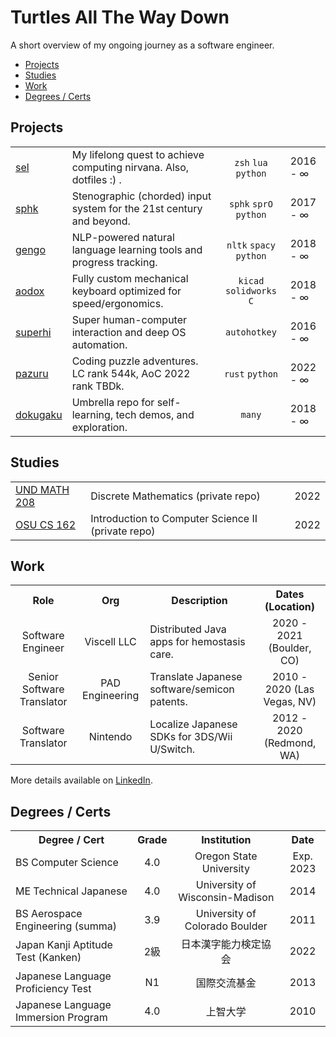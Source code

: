 # Turtles All The Way Down
A short overview of my ongoing journey as a software engineer.

<!-- When I decided to transition into tech in 2021, I had a few years of patchwork SWE experience but wanted to get more serious. My goals were to:

1. Officially reboot as a software engineer.
2. Eliminate skill gaps to maximize potential.
3. Document/version control **_everything_**.

So far it's going great - I've never been more excited to wake up every day :) . -->

- [Projects](#projects)
- [Studies](#studies)
- [Work](#work)
- [Degrees / Certs](#degrees--certs)

<!-- ───────────────────────────────────────────────────────────────────────────── -->

## Projects
<table>
    <tr>
        <td><a href="https://github.com/jxcrw/sel">sel</a></td>
        <td>My lifelong quest to achieve computing nirvana. Also, dotfiles :) .</td>
        <td align="center"><code>zsh</code> <code>lua</code> <code>python</code></td>
        <td>2016 - ∞</td>
    </tr>
    <tr>
        <td><a href="https://github.com/jxcrw/sphk">sphk</a></td>
        <td>Stenographic (chorded) input system for the 21st century and beyond.</td>
        <td align="center"><code>sphk</code> <code>sprO</code> <code>python</code></td>
        <td>2017 - ∞</td>
    </tr>
    <tr>
        <td><a href="https://github.com/jxcrw/gengo">gengo</a></td>
        <td>NLP-powered natural language learning tools and progress tracking.</td>
        <td align="center"><code>nltk</code> <code>spacy</code> <code>python</code></td>
        <td>2018 - ∞</td>
    </tr>
    <tr>
        <td><a href="https://github.com/jxcrw/aodox">aodox</a></td>
        <td>Fully custom mechanical keyboard optimized for speed/ergonomics.</td>
        <td align="center"><code>kicad</code> <code>solidworks</code> <code>C</code></td>
        <td>2018 - ∞</td>
    </tr>
    <tr>
        <td><a href="https://github.com/jxcrw/superhi">superhi</a></td>
        <td>Super human-computer interaction and deep OS automation.</td>
        <td align="center"><code>autohotkey</code></td>
        <td>2016 - ∞</td>
    </tr>
    <tr>
        <td><a href="https://github.com/jxcrw/pazuru">pazuru</a></td>
        <td>Coding puzzle adventures. LC rank 544k, AoC 2022 rank TBDk.</td>
        <td align="center"><code>rust</code> <code>python</code></td>
        <td>2022 - ∞</td>
    </tr>
    <tr>
        <td><a href="https://github.com/jxcrw/dokugaku">dokugaku</a></td>
        <td>Umbrella repo for self-learning, tech demos, and exploration.</td>
        <td align="center"><code>many</code></td>
        <td>2018 - ∞</td>
    </tr>
</table>

## Studies
<table>
    <tr>
        <td><a href="https://github.com/jxcrw/OSU-MATH-208">UND MATH 208</a></td>
        <td>Discrete Mathematics (private repo)</td>
        <td>2022</td>
    </tr>
    <tr>
        <td><a href="https://github.com/jxcrw/OSU-CS-162">OSU CS 162</a></td>
        <td>Introduction to Computer Science II (private repo)</td>
        <td>2022</td>
    </tr>
</table>

## Work
<table>
    <tr>
        <th align="center">Role</th>
        <th align="center">Org</th>
        <th align="center">Description</th>
        <th align="center">Dates (Location)</th>
    </tr>
    <tr>
        <td align="center">Software Engineer</td>
        <td align="center">Viscell LLC</td>
        <td>Distributed Java apps for hemostasis care.</td>
        <td align="center">2020 - 2021 (Boulder, CO)</td>
    </tr>
    <tr>
        <td align="center">Senior Software Translator</td>
        <td align="center">PAD Engineering</td>
        <td>Translate Japanese software/semicon patents.</td>
        <td align="center">2010 - 2020 (Las Vegas, NV)</td>
    </tr>
    <tr>
        <td align="center">Software Translator</td>
        <td align="center">Nintendo</td>
        <td>Localize Japanese SDKs for 3DS/Wii U/Switch.</td>
        <td align="center">2012 - 2020 (Redmond, WA)</td>
    </tr>
</table>

More details available on [LinkedIn](https://www.linkedin.com/in/jxcrw/).

## Degrees / Certs
<table>
    <tr>
        <th align="center">Degree / Cert</th>
        <th align="center">Grade</th>
        <th align="center">Institution</th>
        <th align="center">Date</th>
    </tr>
    <tr>
        <td>BS Computer Science</td>
        <td align="center">4.0</td>
        <td align="center">Oregon State University</td>
        <td align="center">Exp. 2023</td>
    </tr>
    <tr>
        <td>ME Technical Japanese</td>
        <td align="center">4.0</td>
        <td align="center">University of Wisconsin-Madison</td>
        <td align="center">2014</td>
    </tr>
    <tr>
        <td>BS Aerospace Engineering (summa)</td>
        <td align="center">3.9</td>
        <td align="center">University of Colorado Boulder</td>
        <td align="center">2011</td>
    </tr>
    <tr>
        <td>Japan Kanji Aptitude Test (Kanken)</td>
        <td align="center">2級</td>
        <td align="center">日本漢字能力検定協会</td>
        <td align="center">2022</td>
    </tr>
    <tr>
        <td>Japanese Language Proficiency Test</td>
        <td align="center">N1</td>
        <td align="center">国際交流基金</td>
        <td align="center">2013</td>
    </tr>
    <tr>
        <td>Japanese Language Immersion Program</td>
        <td align="center">4.0</td>
        <td align="center">上智大学</td>
        <td align="center">2010</td>
    </tr>
</table>
